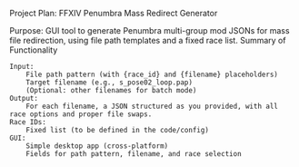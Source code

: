 Project Plan: FFXIV Penumbra Mass Redirect Generator

Purpose:
GUI tool to generate Penumbra multi-group mod JSONs for mass file redirection, using file path templates and a fixed race list.
Summary of Functionality

    Input:
        File path pattern (with {race_id} and {filename} placeholders)
        Target filename (e.g., s_pose02_loop.pap)
        (Optional: other filenames for batch mode)
    Output:
        For each filename, a JSON structured as you provided, with all race options and proper file swaps.
    Race IDs:
        Fixed list (to be defined in the code/config)
    GUI:
        Simple desktop app (cross-platform)
        Fields for path pattern, filename, and race selection